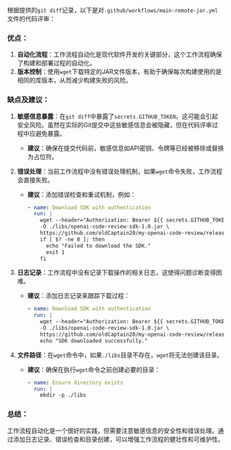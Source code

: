 根据提供的`git diff`记录，以下是对`.github/workflows/main-remote-jar.yml`文件的代码评审：

### 优点：

1. **自动化流程**：工作流程自动化是现代软件开发的关键部分，这个工作流程确保了构建和部署过程的自动化。
2. **版本控制**：使用`wget`下载特定的JAR文件版本，有助于确保每次构建使用的是相同的库版本，从而减少构建失败的风险。

### 缺点及建议：

1. **敏感信息暴露**：在`git diff`中暴露了`secrets.GITHUB_TOKEN`，这可能会引起安全风险。虽然在实际的Git提交中这些敏感信息会被隐藏，但在代码评审过程中应避免暴露。
   - **建议**：确保在提交代码前，敏感信息如API密钥、令牌等已经被移除或替换为占位符。

2. **错误处理**：当前工作流程中没有错误处理机制，如果`wget`命令失败，工作流程会直接失败。
   - **建议**：添加错误检查和重试机制，例如：
     ```yaml
     - name: Download SDK with authentication
       run: |
         wget --header="Authorization: Bearer ${{ secrets.GITHUB_TOKEN }}" \
         -O ./libs/openai-code-review-sdk-1.0.jar \
         https://github.com/oldCaptain20/my-openai-code-review/releases/download/v1.0/openai-code-review-sdk-1.0.jar
         if [ $? -ne 0 ]; then
           echo "Failed to download the SDK."
           exit 1
         fi
     ```

3. **日志记录**：工作流程中没有记录下载操作的相关日志，这使得问题诊断变得困难。
   - **建议**：添加日志记录来跟踪下载过程：
     ```yaml
     - name: Download SDK with authentication
       run: |
         wget --header="Authorization: Bearer ${{ secrets.GITHUB_TOKEN }}" \
         -O ./libs/openai-code-review-sdk-1.0.jar \
         https://github.com/oldCaptain20/my-openai-code-review/releases/download/v1.0/openai-code-review-sdk-1.0.jar
         echo "SDK downloaded successfully."
     ```

4. **文件路径**：在`wget`命令中，如果`./libs`目录不存在，`wget`将无法创建该目录。
   - **建议**：确保在执行`wget`命令之前创建必要的目录：
     ```yaml
     - name: Ensure directory exists
       run: |
         mkdir -p ./libs
     ```

### 总结：

工作流程自动化是一个很好的实践，但需要注意敏感信息的安全性和错误处理。通过添加日志记录、错误检查和目录创建，可以增强工作流程的健壮性和可维护性。